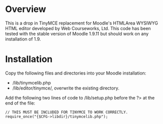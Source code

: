 Overview
========

This is a drop in TinyMCE replacement for Moodle's HTMLArea WYSIWYG HTML editor developed by Web Courseworks, Ltd.  This code has been tested with the stable version of Moodle 1.9.11 but should work on any installation of 1.9.

Installation
============

Copy the following files and directories into your Moodle installation:

* /lib/tinymcelib.php
* /lib/editor/tinymce/, overwrite the existing directory.

Add the following two lines of code to /lib/setup.php before the ?> at the end of the file:

```
// THIS MUST BE INCLUDED FOR TINYMCE TO WORK CORRECTLY.
require_once("{$CFG->libdir}/tinymcelib.php");
```